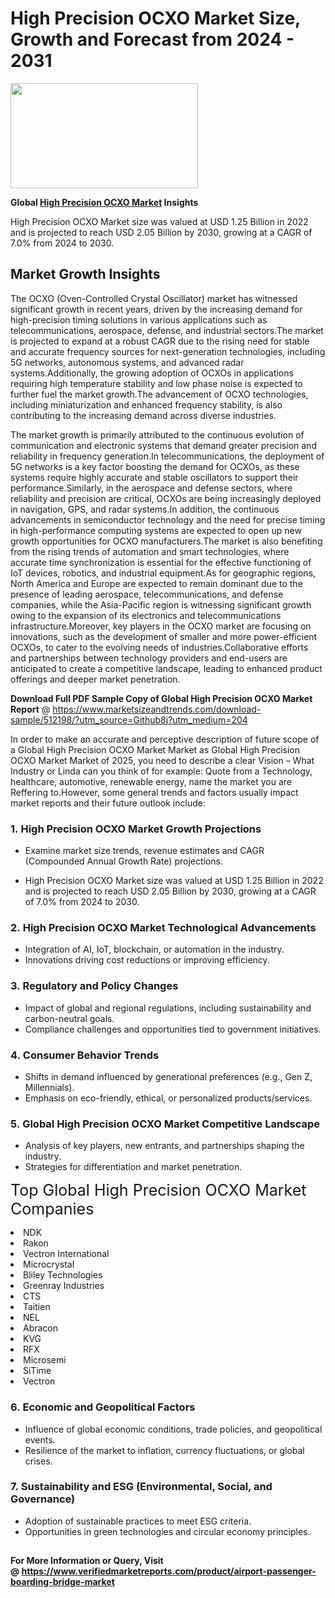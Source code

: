 <H1>High Precision OCXO Market Size, Growth and Forecast from 2024 - 2031</H1><img class="aligncenter size-medium wp-image-584254" src="https://thirdeyenews.in/wp-content/uploads/2024/09/Global-Market-Research-300x168.jpeg" alt="" width="300" height="168" /><p><strong>Global&nbsp;<a href="https://www.marketsizeandtrends.com/download-sample/512198/?utm_source=Github8j?utm_medium=204">High Precision OCXO Market</a> Insights</strong></p><p>High Precision OCXO Market size was valued at USD 1.25 Billion in 2022 and is projected to reach USD 2.05 Billion by 2030, growing at a CAGR of 7.0% from 2024 to 2030.</p><p><h2>Market Growth Insights</h2> <p>The OCXO (Oven-Controlled Crystal Oscillator) market has witnessed significant growth in recent years, driven by the increasing demand for high-precision timing solutions in various applications such as telecommunications, aerospace, defense, and industrial sectors.The market is projected to expand at a robust CAGR due to the rising need for stable and accurate frequency sources for next-generation technologies, including 5G networks, autonomous systems, and advanced radar systems.Additionally, the growing adoption of OCXOs in applications requiring high temperature stability and low phase noise is expected to further fuel the market growth.The advancement of OCXO technologies, including miniaturization and enhanced frequency stability, is also contributing to the increasing demand across diverse industries.</p> <p>The market growth is primarily attributed to the continuous evolution of communication and electronic systems that demand greater precision and reliability in frequency generation.In telecommunications, the deployment of 5G networks is a key factor boosting the demand for OCXOs, as these systems require highly accurate and stable oscillators to support their performance.Similarly, in the aerospace and defense sectors, where reliability and precision are critical, OCXOs are being increasingly deployed in navigation, GPS, and radar systems.In addition, the continuous advancements in semiconductor technology and the need for precise timing in high-performance computing systems are expected to open up new growth opportunities for OCXO manufacturers.The market is also benefiting from the rising trends of automation and smart technologies, where accurate time synchronization is essential for the effective functioning of IoT devices, robotics, and industrial equipment.As for geographic regions, North America and Europe are expected to remain dominant due to the presence of leading aerospace, telecommunications, and defense companies, while the Asia-Pacific region is witnessing significant growth owing to the expansion of its electronics and telecommunications infrastructure.Moreover, key players in the OCXO market are focusing on innovations, such as the development of smaller and more power-efficient OCXOs, to cater to the evolving needs of industries.Collaborative efforts and partnerships between technology providers and end-users are anticipated to create a competitive landscape, leading to enhanced product offerings and deeper market penetration.</p> <p><span class=""><strong>Download Full PDF Sample Copy of Global High Precision OCXO Market Report</strong> @ <a href="https://www.marketsizeandtrends.com/download-sample/512198/?utm_source=Github8j?utm_medium=204" target="_blank">https://www.marketsizeandtrends.com/download-sample/512198/?utm_source=Github8j?utm_medium=204</a></span></p><p>In order to make an accurate and perceptive description of future scope of a Global&nbsp;High Precision OCXO Market Market as Global&nbsp;High Precision OCXO Market Market of 2025, you need to describe a clear Vision &ndash; What Industry or Linda can you think of for example: Quote from a Technology, healthcare, automotive, renewable energy, name the market you are Reffering to.However, some general trends and factors usually impact market reports and their future outlook include:</p><h3>1.&nbsp;<strong>High Precision OCXO Market Growth Projections</strong></h3><ul><li>Examine market size trends, revenue estimates and CAGR (Compounded Annual Growth Rate) projections.</li><li><p>High Precision OCXO Market size was valued at USD 1.25 Billion in 2022 and is projected to reach USD 2.05 Billion by 2030, growing at a CAGR of 7.0% from 2024 to 2030.</p></li></ul><h3>2.&nbsp;<strong>High Precision OCXO Market Technological Advancements</strong></h3><ul><li>Integration of AI, IoT, blockchain, or automation in the industry.</li><li>Innovations driving cost reductions or improving efficiency.</li></ul><h3>3.&nbsp;<strong>Regulatory and Policy Changes</strong></h3><ul><li>Impact of global and regional regulations, including sustainability and carbon-neutral goals.</li><li>Compliance challenges and opportunities tied to government initiatives.</li></ul><h3>4.&nbsp;<strong>Consumer Behavior Trends</strong></h3><ul><li>Shifts in demand influenced by generational preferences (e.g., Gen Z, Millennials).</li><li>Emphasis on eco-friendly, ethical, or personalized products/services.</li></ul><h3>5.&nbsp;<strong>Global High Precision OCXO Market Competitive Landscape</strong></h3><ul><li>Analysis of key players, new entrants, and partnerships shaping the industry.</li><li>Strategies for differentiation and market penetration.</li></ul><p data-pm-slice="1 1 []"><span style="color: inherit; font-family: inherit; font-size: 25px;">Top Global High Precision OCXO Market Companies</span></p><div class="" data-test-id=""><p><li>NDK</li><li> Rakon</li><li> Vectron International</li><li> Microcrystal</li><li> Bliley Technologies</li><li> Greenray Industries</li><li> CTS</li><li> Taitien</li><li> NEL</li><li> Abracon</li><li> KVG</li><li> RFX</li><li> Microsemi</li><li> SiTime</li><li> Vectron</li></p></div><h3>6.&nbsp;<strong>Economic and Geopolitical Factors</strong></h3><ul><li>Influence of global economic conditions, trade policies, and geopolitical events.</li><li>Resilience of the market to inflation, currency fluctuations, or global crises.</li></ul><h3>7.&nbsp;<strong>Sustainability and ESG (Environmental, Social, and Governance)</strong></h3><ul><li>Adoption of sustainable practices to meet ESG criteria.</li><li>Opportunities in green technologies and circular economy principles.</li></ul><h2><strong style="font-size: 14px;">For More Information or Query, Visit @&nbsp;</strong><a style="background-color: #ffffff; font-size: 14px;" href="https://www.marketsizeandtrends.com/report/high-precision-ocxo-market/" target="_blank">https://www.verifiedmarketreports.com/product/airport-passenger-boarding-bridge-market</a></h2>